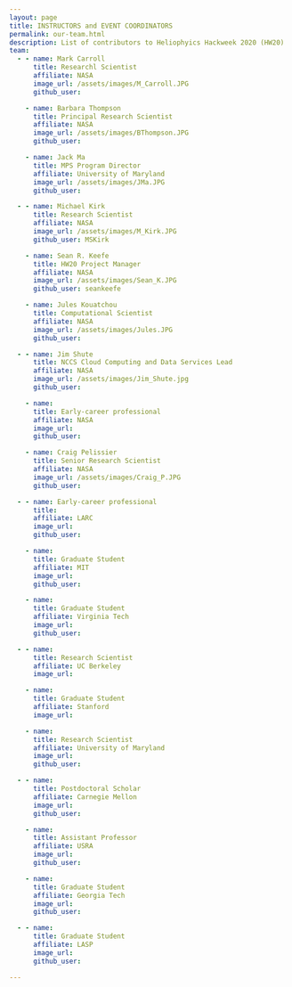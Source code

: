 ```yaml
---
layout: page
title: INSTRUCTORS and EVENT COORDINATORS
permalink: our-team.html
description: List of contributors to Heliophyics Hackweek 2020 (HW20)
team:
  - - name: Mark Carroll
      title: Researchl Scientist
      affiliate: NASA
      image_url: /assets/images/M_Carroll.JPG
      github_user: 

    - name: Barbara Thompson
      title: Principal Research Scientist
      affiliate: NASA
      image_url: /assets/images/BThompson.JPG
      github_user: 

    - name: Jack Ma
      title: MPS Program Director
      affiliate: University of Maryland
      image_url: /assets/images/JMa.JPG
      github_user: 

  - - name: Michael Kirk
      title: Research Scientist
      affiliate: NASA
      image_url: /assets/images/M_Kirk.JPG
      github_user: MSKirk

    - name: Sean R. Keefe
      title: HW20 Project Manager
      affiliate: NASA
      image_url: /assets/images/Sean_K.JPG
      github_user: seankeefe

    - name: Jules Kouatchou
      title: Computational Scientist
      affiliate: NASA
      image_url: /assets/images/Jules.JPG
      github_user: 

  - - name: Jim Shute 
      title: NCCS Cloud Computing and Data Services Lead 
      affiliate: NASA
      image_url: /assets/images/Jim_Shute.jpg
      github_user: 

    - name: 
      title: Early-career professional
      affiliate: NASA
      image_url: 
      github_user: 

    - name: Craig Pelissier
      title: Senior Research Scientist
      affiliate: NASA
      image_url: /assets/images/Craig_P.JPG 
      github_user: 

  - - name: Early-career professional
      title: 
      affiliate: LARC
      image_url: 
      github_user: 

    - name: 
      title: Graduate Student 
      affiliate: MIT
      image_url: 
      github_user: 

    - name: 
      title: Graduate Student 
      affiliate: Virginia Tech
      image_url: 
      github_user: 

  - - name: 
      title: Research Scientist 
      affiliate: UC Berkeley  
      image_url: 

    - name: 
      title: Graduate Student 
      affiliate: Stanford 
      image_url: 

    - name:  
      title: Research Scientist 
      affiliate: University of Maryland 
      image_url: 
      github_user: 

  - - name: 
      title: Postdoctoral Scholar
      affiliate: Carnegie Mellon
      image_url:
      github_user: 

    - name: 
      title: Assistant Professor
      affiliate: USRA 
      image_url: 
      github_user:

    - name: 
      title: Graduate Student
      affiliate: Georgia Tech
      image_url: 
      github_user: 

  - - name: 
      title: Graduate Student
      affiliate: LASP
      image_url: 
      github_user: 

---
```

